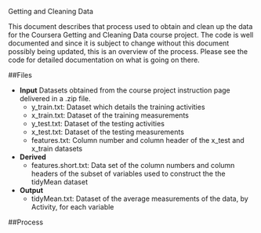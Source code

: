 Getting and Cleaning Data

This document describes that process used to obtain and clean up the data for the Coursera
Getting and Cleaning Data course project.
The code is well documented and since it is subject to change without this document possibly being
updated, this is an overview of the process. Please see the code for detailed documentation
on what is going on there.

##Files
* **Input** Datasets obtained from the course project instruction  page delivered in a .zip file.
  * y_train.txt: Dataset which details the training activities
  * x_train.txt: Dataset of the training measurements
  * y_test.txt:  Dataset of the testing activities
  * x_test.txt:  Dataset of the testing measurements
  * features.txt: Column number and column header of the x_test and x_train datasets
* **Derived**
  * features.short.txt: Data set of the column numbers and column headers of the subset of 
  variables used to construct the the tidyMean dataset
* **Output**
  * tidyMean.txt: Dataset of the average measurements of the data, by Activity, for each
  variable
  
##Process
 
